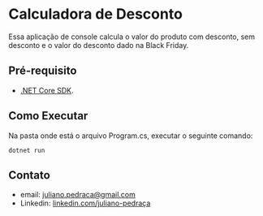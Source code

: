 # Calculadora de Desconto

Essa aplicação de console calcula o valor do produto com desconto, sem desconto e o valor do desconto dado na Black Friday.

## Pré-requisito

- [.NET Core SDK](https://dotnet.microsoft.com/download).

## Como Executar

Na pasta onde está o arquivo Program.cs, executar o seguinte comando:

```
dotnet run
```
## Contato

- email: [juliano.pedraca@gmail.com](mailto:juliano.pedraca@gmail.com)
- Linkedin: [linkedin.com/juliano-pedraça](https://www.linkedin.com/in/juliano-pedra%C3%A7a-9b3387144/)
